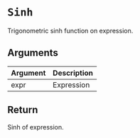 # `Sinh`

Trigonometric sinh function on expression.

## Arguments

| Argument | Description |
| -------- | ----------- |
| expr     | Expression  |

## Return

Sinh of expression.
